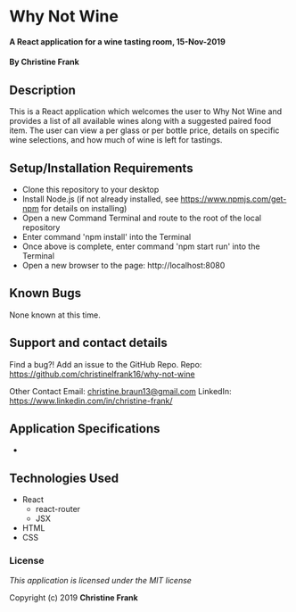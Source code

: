 # Why Not Wine

#### A React application for a wine tasting room, 15-Nov-2019

#### By **Christine Frank**

## Description

This is a React application which welcomes the user to Why Not Wine and provides a list of all available wines along with a suggested paired food item. The user can view a per glass or per bottle price, details on specific wine selections, and how much of wine is left for tastings.

## Setup/Installation Requirements

* Clone this repository to your desktop
* Install Node.js (if not already installed, see https://www.npmjs.com/get-npm for details on installing)
* Open a new Command Terminal and route to the root of the local repository
* Enter command 'npm install' into the Terminal
* Once above is complete, enter command 'npm start run' into the Terminal
* Open a new browser to the page: http://localhost:8080


## Known Bugs

None known at this time.

## Support and contact details

Find a bug?! Add an issue to the GitHub Repo.
Repo: https://github.com/christinelfrank16/why-not-wine

Other Contact
Email: christine.braun13@gmail.com
LinkedIn: https://www.linkedin.com/in/christine-frank/

## Application Specifications
* 

## Technologies Used

* React
    * react-router
    * JSX
* HTML
* CSS

### License

*This application is licensed under the MIT license*

Copyright (c) 2019 **Christine Frank**